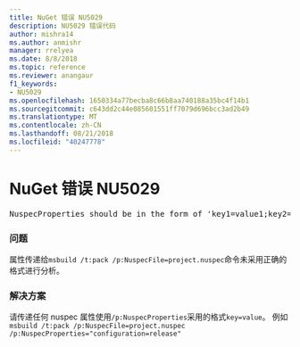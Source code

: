 ```yaml
---
title: NuGet 错误 NU5029
description: NU5029 错误代码
author: mishra14
ms.author: anmishr
manager: rrelyea
ms.date: 8/8/2018
ms.topic: reference
ms.reviewer: anangaur
f1_keywords:
- NU5029
ms.openlocfilehash: 1650334a77becba8c66b8aa740188a35bc4f14b1
ms.sourcegitcommit: c643dd2c44e085601551ff7079d696bcc3ad2b49
ms.translationtype: MT
ms.contentlocale: zh-CN
ms.lasthandoff: 08/21/2018
ms.locfileid: "40247778"
---
```

# <a name="nuget-error-nu5029"></a>NuGet 错误 NU5029
<pre>NuspecProperties should be in the form of 'key1=value1;key2=value2'.</pre>

### <a name="issue"></a>问题

属性传递给`msbuild /t:pack /p:NuspecFile=project.nuspec`命令未采用正确的格式进行分析。


### <a name="solution"></a>解决方案

请传递任何 nuspec 属性使用`/p:NuspecProperties`采用的格式`key=value`。 例如 `msbuild /t:pack /p:NuspecFile=project.nuspec /p:NuspecProperties="configuration=release"`

